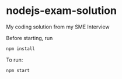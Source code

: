 # nodejs-exam-solution

My coding solution from my SME Interview

Before starting, run

```sh
npm install
```

To run:

```sh
npm start
```
